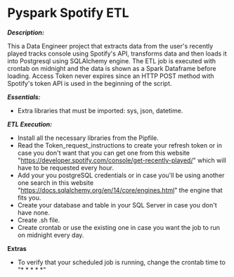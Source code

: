 # Pyspark Spotify ETL

***Description:***
 
This a Data Engineer project that extracts data from the user's recently played tracks console using Spotify's API, transforms data and then loads it into Postgresql using SQLAlchemy engine. The ETL job is executed with crontab on midnight and the data is shown as a Spark Dataframe before loading. Access Token never expires since an HTTP POST method with Spotify's token API is used in the beginning of the script. 

***Essentials:***
- Extra libraries that must be imported: sys, json, datetime.

***ETL Execution:***

- Install all the necessary libraries from the Pipfile.
- Read the Token_request_instructions to create your refresh token or in case you don't want that you can get one from this website "https://developer.spotify.com/console/get-recently-played/"	which will have to be requested every hour. 
- Add your you postgreSQL credentials or in case you'll be using another one search in this website "https://docs.sqlalchemy.org/en/14/core/engines.html" the engine that fits you. 
- Create your database and table in your SQL Server in case you don't have none.
- Create .sh file.
- Create crontab or use the existing one in case you want the job to run on midnight every day. 

**Extras**

- To verify that your scheduled job is running, change the crontab time to "* * * * *"
